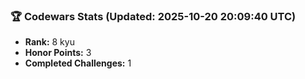 ### 🏆 Codewars Stats (Updated: 2025-10-20 20:09:40 UTC)

- **Rank:** 8 kyu
- **Honor Points:** 3
- **Completed Challenges:** 1
